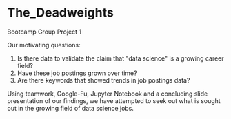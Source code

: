# The_Deadweights
Bootcamp Group Project 1

Our motivating questions:
1) Is there data to validate the claim that "data science" is a growing career field? 
2) Have these job postings grown over time? 
3) Are there keywords that showed trends in job postings data?

Using teamwork, Google-Fu, Jupyter Notebook and a concluding slide presentation of our findings, we have attempted to seek out what is sought out in the growing field of data science jobs.

